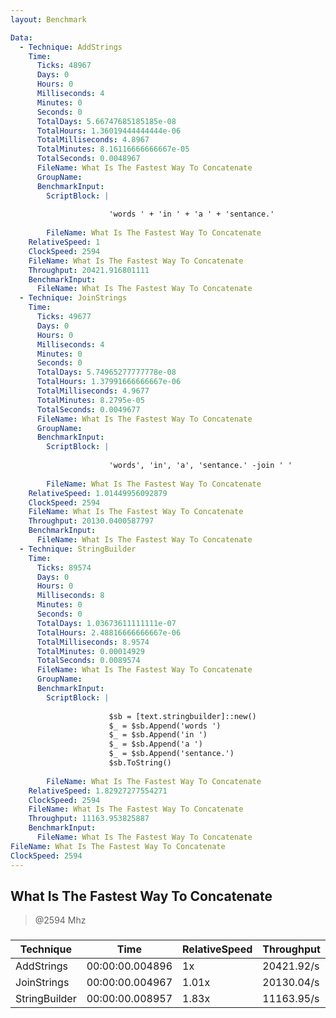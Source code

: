 ```yaml
---
layout: Benchmark

Data: 
  - Technique: AddStrings
    Time: 
      Ticks: 48967
      Days: 0
      Hours: 0
      Milliseconds: 4
      Minutes: 0
      Seconds: 0
      TotalDays: 5.66747685185185e-08
      TotalHours: 1.36019444444444e-06
      TotalMilliseconds: 4.8967
      TotalMinutes: 8.16116666666667e-05
      TotalSeconds: 0.0048967
      FileName: What Is The Fastest Way To Concatenate
      GroupName: 
      BenchmarkInput: 
        ScriptBlock: |
          
                      'words ' + 'in ' + 'a ' + 'sentance.'
                  
        FileName: What Is The Fastest Way To Concatenate
    RelativeSpeed: 1
    ClockSpeed: 2594
    FileName: What Is The Fastest Way To Concatenate
    Throughput: 20421.916801111
    BenchmarkInput: 
      FileName: What Is The Fastest Way To Concatenate
  - Technique: JoinStrings
    Time: 
      Ticks: 49677
      Days: 0
      Hours: 0
      Milliseconds: 4
      Minutes: 0
      Seconds: 0
      TotalDays: 5.74965277777778e-08
      TotalHours: 1.37991666666667e-06
      TotalMilliseconds: 4.9677
      TotalMinutes: 8.2795e-05
      TotalSeconds: 0.0049677
      FileName: What Is The Fastest Way To Concatenate
      GroupName: 
      BenchmarkInput: 
        ScriptBlock: |
          
                      'words', 'in', 'a', 'sentance.' -join ' '
                  
        FileName: What Is The Fastest Way To Concatenate
    RelativeSpeed: 1.01449956092879
    ClockSpeed: 2594
    FileName: What Is The Fastest Way To Concatenate
    Throughput: 20130.0400587797
    BenchmarkInput: 
      FileName: What Is The Fastest Way To Concatenate
  - Technique: StringBuilder
    Time: 
      Ticks: 89574
      Days: 0
      Hours: 0
      Milliseconds: 8
      Minutes: 0
      Seconds: 0
      TotalDays: 1.03673611111111e-07
      TotalHours: 2.48816666666667e-06
      TotalMilliseconds: 8.9574
      TotalMinutes: 0.00014929
      TotalSeconds: 0.0089574
      FileName: What Is The Fastest Way To Concatenate
      GroupName: 
      BenchmarkInput: 
        ScriptBlock: |
          
                      $sb = [text.stringbuilder]::new()
                      $_ = $sb.Append('words ')
                      $_ = $sb.Append('in ')
                      $_ = $sb.Append('a ')
                      $_ = $sb.Append('sentance.')
                      $sb.ToString()
                  
        FileName: What Is The Fastest Way To Concatenate
    RelativeSpeed: 1.82927277554271
    ClockSpeed: 2594
    FileName: What Is The Fastest Way To Concatenate
    Throughput: 11163.953825887
    BenchmarkInput: 
      FileName: What Is The Fastest Way To Concatenate
FileName: What Is The Fastest Way To Concatenate
ClockSpeed: 2594
---
```

What Is The Fastest Way To Concatenate
--------------------------------------
> @2594 Mhz


### 


|Technique    |Time           |RelativeSpeed|Throughput|
|-------------|---------------|-------------|----------|
|AddStrings   |00:00:00.004896|1x           |20421.92/s|
|JoinStrings  |00:00:00.004967|1.01x        |20130.04/s|
|StringBuilder|00:00:00.008957|1.83x        |11163.95/s|
